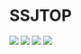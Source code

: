 # SSJTOP
![](https://i.imgur.com/RAi8me6.png)
![](https://i.imgur.com/ggCMvMn.png)
![](https://i.imgur.com/Tb2oJsQ.png)
![](https://i.imgur.com/7AkQNDG.png)

